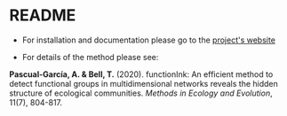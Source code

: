 
# README


* For installation and documentation please go to the [project's website](https://apascualgarcia.github.io/functionInk/)


* For details of the method please see: 

**Pascual-García, A. & Bell, T.**  (2020). functionInk: An efficient method to detect functional groups in multidimensional networks reveals the hidden structure of ecological communities. _Methods in Ecology and Evolution_, 11(7), 804-817.




